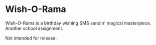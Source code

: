 Wish-O-Rama
======

Wish-O-Rama is a birthday wishing SMS sendin' magical masterpiece.  Another school assignment.

Not intended for release.


